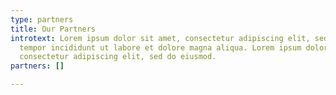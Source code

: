 ```yaml
---
type: partners
title: Our Partners
introtext: Lorem ipsum dolor sit amet, consectetur adipiscing elit, sed do eiusmod
  tempor incididunt ut labore et dolore magna aliqua. Lorem ipsum dolor sit amet,
  consectetur adipiscing elit, sed do eiusmod.
partners: []

---
```

